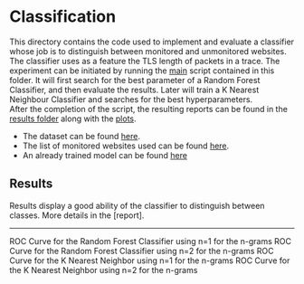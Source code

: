 # Classification

This directory contains the code used to implement and evaluate a classifier whose job is to distinguish between
monitored and unmonitored websites. The classifier uses as a feature the TLS length of packets in a trace. The
experiment can be initiated by running the [main](main.py) script contained in this folder. It will first search for the
best parameter of a Random Forest Classifier, and then evaluate the results. Later will train a K Nearest Neighbour
Classifier
and searches for the best hyperparameters.<br>
After the completion of the script, the resulting reports can be found in the [results folder](results) along with
the [plots](results/plot).

- The dataset can be found [here](../../datasets).
- The list of monitored websites used can be found [here](../collection/short_list_1500).
- An already trained model can be found [here](results/model)

## Results

Results display a good ability of the classifier to distinguish between classes. More details in
the [report].

------
ROC Curve for the Random Forest Classifier using n=1 for the n-grams
ROC Curve for the Random Forest Classifier using n=2 for the n-grams
ROC Curve for the K Nearest Neighbor using n=1 for the n-grams
ROC Curve for the K Nearest Neighbor using n=2 for the n-grams
